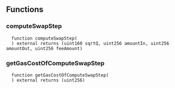 


## Functions
### computeSwapStep
```solidity
  function computeSwapStep(
  ) external returns (uint160 sqrtQ, uint256 amountIn, uint256 amountOut, uint256 feeAmount)
```




### getGasCostOfComputeSwapStep
```solidity
  function getGasCostOfComputeSwapStep(
  ) external returns (uint256)
```




